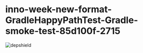 # inno-week-new-format-GradleHappyPathTest-Gradle-smoke-test-85d100f-2715

![depshield](https://cpeters1.dev.depshield.sonatype.org/badges/depshield-testing/inno-week-new-format-GradleHappyPathTest-Gradle-smoke-test-85d100f-2715/depshield.svg)